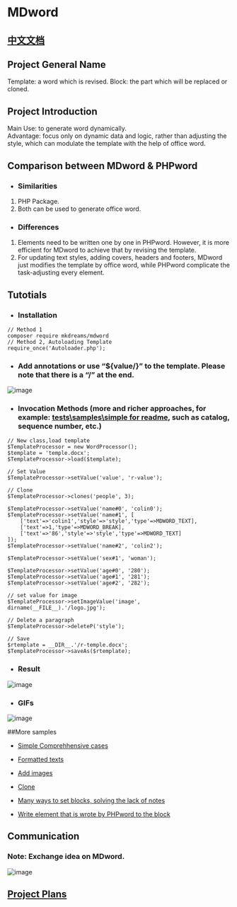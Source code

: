 # MDword 
## [中文文档](https://github.com/mkdreams/MDword/README-CN.md)

##  Project General Name
Template: a word which is revised.
Block: the part which will be replaced or cloned.

## Project Introduction
Main Use: to generate word dynamically.  
Advantage: focus only on dynamic data and logic, rather than adjusting the style, which can modulate the template with the help of office word.

## Comparison between MDword & PHPword
+ ### Similarities
1. PHP Package.
2. Both can be used to generate office word.

+ ### Differences
1. Elements need to be written one by one in PHPword. However, it is more efficient for MDword to achieve that by revising the template.
2. For updating text styles, adding covers, headers and footers, MDword just modifies the template by office word, while PHPword complicate the task-adjusting every element.

## Tutotials
+ ### Installation
```
// Method 1
composer require mkdreams/mdword
// Method 2, Autoloading Template
require_once('Autoloader.php');
```

+ ### Add annotations or use “${value/}” to the template. Please note that there is a “/” at the end.
![image](https://user-images.githubusercontent.com/12422458/111026036-1c647700-8423-11eb-9df2-e9a2e5530007.png) 
+ ### Invocation Methods (more and richer approaches, for example: [tests\samples\simple for readme](https://github.com/mkdreams/MDword/blob/master/tests/samples/simple%20for%20readme/index.php), such as catalog, sequence number, etc.)
```
// New class,load template
$TemplateProcessor = new WordProcessor();
$template = 'temple.docx';
$TemplateProcessor->load($template);

// Set Value
$TemplateProcessor->setValue('value', 'r-value');

// Clone 
$TemplateProcessor->clones('people', 3);

$TemplateProcessor->setValue('name#0', 'colin0');
$TemplateProcessor->setValue('name#1', [
    ['text'=>'colin1','style'=>'style','type'=>MDWORD_TEXT],
    ['text'=>1,'type'=>MDWORD_BREAK],
    ['text'=>'86','style'=>'style','type'=>MDWORD_TEXT]
]);
$TemplateProcessor->setValue('name#2', 'colin2');

$TemplateProcessor->setValue('sex#1', 'woman');

$TemplateProcessor->setValue('age#0', '280');
$TemplateProcessor->setValue('age#1', '281');
$TemplateProcessor->setValue('age#2', '282');

// set value for image
$TemplateProcessor->setImageValue('image', dirname(__FILE__).'/logo.jpg');

// Delete a paragraph
$TemplateProcessor->deleteP('style');

// Save
$rtemplate = __DIR__.'/r-temple.docx';
$TemplateProcessor->saveAs($rtemplate);
```

+ ### Result
![image](https://user-images.githubusercontent.com/12422458/111026037-1d95a400-8423-11eb-81e2-941f6b854e34.png) 

+ ### GIFs
![image](https://user-images.githubusercontent.com/12422458/111026041-1ec6d100-8423-11eb-8e14-d8daf99a9704.gif) 


##More samples
- [Simple Comprehhensive cases](https://github.com/mkdreams/MDword/tree/master/tests/samples/simple%20for%20readme)   

- [Formatted texts](https://github.com/mkdreams/MDword/tree/master/tests/samples/text)

- [Add images](https://github.com/mkdreams/MDword/tree/master/tests/samples/image)

- [Clone](https://github.com/mkdreams/MDword/tree/master/tests/samples/clone)

- [Many ways to set blocks, solving the lack of notes](https://github.com/mkdreams/MDword/tree/master/tests/samples/block)

- [Write element that is wrote by PHPword to the block](https://github.com/mkdreams/MDword/tree/master/tests/samples/phpword)

## Communication
### Note: Exchange idea on MDword.
![image](https://user-images.githubusercontent.com/12422458/111025926-5a14d000-8422-11eb-86a3-db8a0ad712f0.png) 

## [Project Plans](https://github.com/mkdreams/MDword/projects/1#column-10318470)


